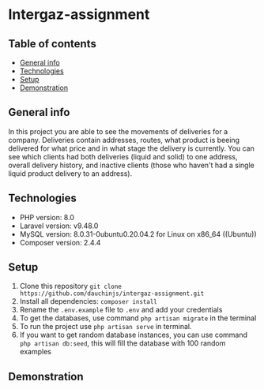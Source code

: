 # Intergaz-assignment
 
## Table of contents
* [General info](#general-info)
* [Technologies](#technologies)
* [Setup](#setup)
* [Demonstration](#demonstration)

## General info

In this project you are able to see the movements of deliveries for a company. Deliveries contain addresses, routes, what product is beeing delivered for what price and in what stage the delivery is currently. You can see which clients had both deliveries (liquid and solid) to one address, overall delivery history, and inactive clients (those who haven't had a single liquid product delivery to an address).

## Technologies

* PHP version: 8.0
* Laravel version: v9.48.0
* MySQL version: 8.0.31-0ubuntu0.20.04.2 for Linux on x86_64 ((Ubuntu))
* Composer version: 2.4.4

## Setup
1. Clone this repository `git clone https://github.com/dauchinjs/intergaz-assignment.git`
2. Install all dependencies: `composer install`
3. Rename the `.env.example` file to `.env` and add your credentials
4. To get the databases, use command `php artisan migrate` in the terminal
5. To run the project use `php artisan serve` in terminal.
6. If you want to get random database instances, you can use command `php artisan db:seed`, this will fill the database with 100 random examples

## Demonstration
